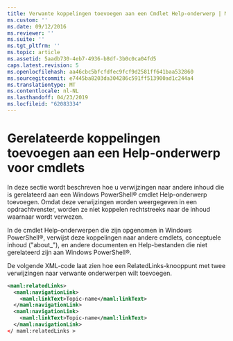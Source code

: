 ```yaml
---
title: Verwante koppelingen toevoegen aan een Cmdlet Help-onderwerp | Microsoft Docs
ms.custom: ''
ms.date: 09/12/2016
ms.reviewer: ''
ms.suite: ''
ms.tgt_pltfrm: ''
ms.topic: article
ms.assetid: 5aadb730-4eb7-4936-b8df-3b0c0ca04fd5
caps.latest.revision: 5
ms.openlocfilehash: aa46cbc5bfcfdfec9fcf9d2581ff641baa532860
ms.sourcegitcommit: e7445ba8203da304286c591ff513900ad1c244a4
ms.translationtype: MT
ms.contentlocale: nl-NL
ms.lasthandoff: 04/23/2019
ms.locfileid: "62083334"
---
```

# <a name="how-to-add-related-links-to-a-cmdlet-help-topic"></a>Gerelateerde koppelingen toevoegen aan een Help-onderwerp voor cmdlets

In deze sectie wordt beschreven hoe u verwijzingen naar andere inhoud die is gerelateerd aan een Windows PowerShell® cmdlet Help-onderwerp toevoegen. Omdat deze verwijzingen worden weergegeven in een opdrachtvenster, worden ze niet koppelen rechtstreeks naar de inhoud waarnaar wordt verwezen.

In de cmdlet Help-onderwerpen die zijn opgenomen in Windows PowerShell®, verwijst deze koppelingen naar andere cmdlets, conceptuele inhoud ("about_"), en andere documenten en Help-bestanden die niet gerelateerd zijn aan Windows PowerShell®.

De volgende XML-code laat zien hoe een RelatedLinks-knooppunt met twee verwijzingen naar verwante onderwerpen wilt toevoegen.

```xml
<maml:relatedLinks>
  <maml:navigationLink>
    <maml:linkText>Topic-name</maml:linkText>
  </maml:navigationLink>
  <maml:navigationLink>
    <maml:linkText>Topic-name</maml:linkText>
  </maml:navigationLink>
</ maml:relatedLinks >
```



